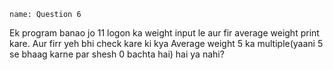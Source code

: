 ```ngMeta
name: Question 6
```

Ek program banao jo 11 logon ka weight input le aur fir average weight print kare. Aur firr yeh bhi check kare ki kya Average weight 5 ka multiple(yaani 5 se bhaag karne par shesh 0 bachta hai) hai ya nahi?
